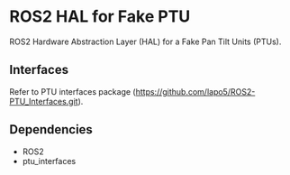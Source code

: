 # ROS2 HAL for Fake PTU

ROS2 Hardware Abstraction Layer (HAL) for a Fake Pan Tilt Units (PTUs).

## Interfaces

Refer to PTU interfaces package (https://github.com/lapo5/ROS2-PTU_Interfaces.git).

## Dependencies

- ROS2
- ptu_interfaces
